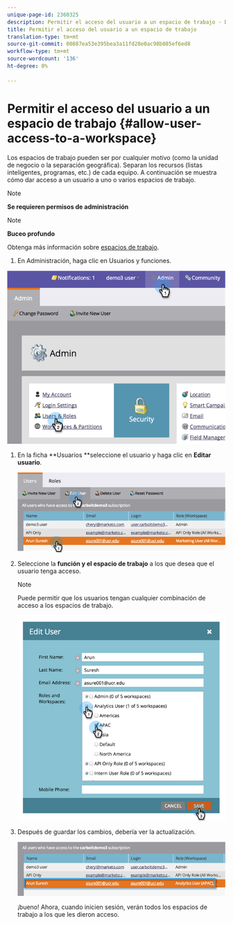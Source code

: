 ```yaml
---
unique-page-id: 2360325
description: Permitir el acceso del usuario a un espacio de trabajo - Documentos de marketing - Documentación del producto
title: Permitir el acceso del usuario a un espacio de trabajo
translation-type: tm+mt
source-git-commit: 00887ea53e395bea3a11fd28e0ac98b085ef6ed8
workflow-type: tm+mt
source-wordcount: '136'
ht-degree: 0%

---
```



# Permitir el acceso del usuario a un espacio de trabajo {#allow-user-access-to-a-workspace}

Los espacios de trabajo pueden ser por cualquier motivo (como la unidad de negocio o la separación geográfica). Separan los recursos (listas inteligentes, programas, etc.) de cada equipo. A continuación se muestra cómo dar acceso a un usuario a uno o varios espacios de trabajo.

>[!NOTE]
>
>**Se requieren permisos de administración**

>[!NOTE]
>
>**Buceo profundo**
>
>Obtenga más información sobre [espacios de trabajo](understanding-workspaces-and-person-partitions.md).

1. En Administración, haga clic en Usuarios y funciones.

![](assets/image2014-9-17-11-3a2-3a32.png)

1. En la ficha **Usuarios **seleccione el usuario y haga clic en **Editar usuario**.

   ![](assets/image2014-9-17-11-3a2-3a46.png)

1. Seleccione la **función y el espacio de trabajo** a los que desea que el usuario tenga acceso.

   >[!NOTE]
   >
   >Puede permitir que los usuarios tengan cualquier combinación de acceso a los espacios de trabajo.

   ![](assets/image2014-9-17-11-3a3-3a16.png)

1. Después de guardar los cambios, debería ver la actualización.

   ![](assets/image2014-9-17-11-3a3-3a31.png)

   ¡bueno! Ahora, cuando inicien sesión, verán todos los espacios de trabajo a los que les dieron acceso.

